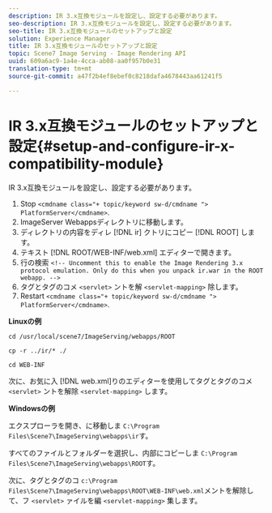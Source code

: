 ```yaml
---
description: IR 3.x互換モジュールを設定し、設定する必要があります。
seo-description: IR 3.x互換モジュールを設定し、設定する必要があります。
seo-title: IR 3.x互換モジュールのセットアップと設定
solution: Experience Manager
title: IR 3.x互換モジュールのセットアップと設定
topic: Scene7 Image Serving - Image Rendering API
uuid: 609a6ac9-1a4e-4cca-ab08-aa0f957b0e31
translation-type: tm+mt
source-git-commit: a47f2b4ef8ebef0c8218dafa4678443aa61241f5

---
```



# IR 3.x互換モジュールのセットアップと設定{#setup-and-configure-ir-x-compatibility-module}

IR 3.x互換モジュールを設定し、設定する必要があります。

1. Stop `<cmdname class="+ topic/keyword sw-d/cmdname ">  PlatformServer</cmdname>`.
1. ImageServer Webappsディレクトリに移動します。
1. ディレクトリの内容をディレ [!DNL ir] クトリにコピー [!DNL ROOT] します。
1. テキスト [!DNL ROOT/WEB-INF/web.xml] エディターで開きます。
1. 行の検索 `<!-- Uncomment this to enable the Image Rendering 3.x protocol emulation. Only do this when you unpack ir.war in the ROOT webapp. -->`
1. タグとタグのコメ `<servlet>` ントを解 `<servlet-mapping>` 除します。
1. Restart `<cmdname class="+ topic/keyword sw-d/cmdname ">  PlatformServer</cmdname>`.

**Linuxの例**

`cd /usr/local/scene7/ImageServing/webapps/ROOT`

`cp -r ../ir/* ./`

`cd WEB-INF`

次に、お気に入 [!DNL web.xml]りのエディターを使用してタグとタグのコメ `<servlet>` ントを解除 `<servlet-mapping>` します。

**Windowsの例**

エクスプローラを開き、に移動しま `C:\Program Files\Scene7\ImageServing\webapps\ir`す。

すべてのファイルとフォルダーを選択し、内部にコピーしま `C:\Program Files\Scene7\ImageServing\webapps\ROOT`す。

次に、タグとタグのコ `c:\Program Files\Scene7\ImageServing\webapps\ROOT\WEB-INF\web.xml`メントを解除して、フ `<servlet>` ァイルを編 `<servlet-mapping>` 集します。
